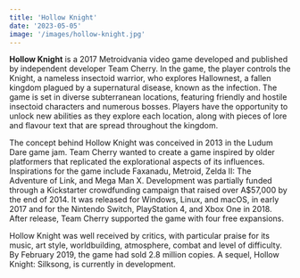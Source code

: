 ```yaml
---
title: 'Hollow Knight'
date: '2023-05-05'
image: '/images/hollow-knight.jpg'
---
```


__Hollow Knight__ is a 2017 Metroidvania video game developed and published by independent developer Team Cherry. In the
game, the player controls the Knight, a nameless insectoid warrior, who explores Hallownest, a fallen kingdom plagued by
a supernatural disease, known as the infection. The game is set in diverse subterranean locations, featuring friendly
and hostile insectoid characters and numerous bosses. Players have the opportunity to unlock new abilities as they
explore each location, along with pieces of lore and flavour text that are spread throughout the kingdom.

The concept behind Hollow Knight was conceived in 2013 in the Ludum Dare game jam. Team Cherry wanted to create a game
inspired by older platformers that replicated the explorational aspects of its influences. Inspirations for the game
include Faxanadu, Metroid, Zelda II: The Adventure of Link, and Mega Man X. Development was partially funded through a
Kickstarter crowdfunding campaign that raised over A$57,000 by the end of 2014. It was released for Windows, Linux, and
macOS, in early 2017 and for the Nintendo Switch, PlayStation 4, and Xbox One in 2018. After release, Team Cherry
supported the game with four free expansions.

Hollow Knight was well received by critics, with particular praise for its music, art style, worldbuilding, atmosphere,
combat and level of difficulty. By February 2019, the game had sold 2.8 million copies. A sequel, Hollow Knight:
Silksong, is currently in development.